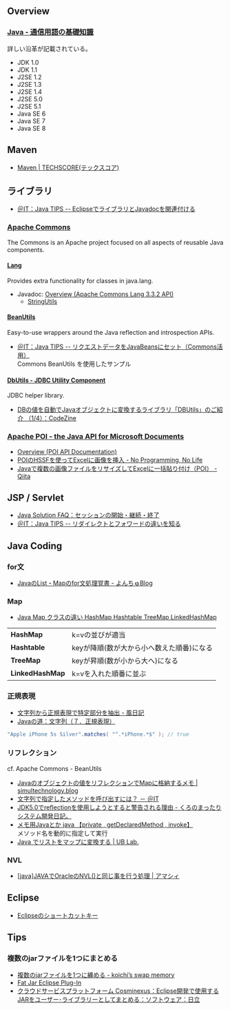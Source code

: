## Overview

### [Java ‐ 通信用語の基礎知識](http://www.wdic.org/w/TECH/Java)  
詳しい沿革が記載されている。
- JDK 1.0
- JDK 1.1
- J2SE 1.2
- J2SE 1.3
- J2SE 1.4
- J2SE 5.0
- J2SE 5.1
- Java SE 6
- Java SE 7
- Java SE 8

## Maven

- [Maven | TECHSCORE(テックスコア)](http://www.techscore.com/tech/Java/ApacheJakarta/Maven/index/)


## ライブラリ

- [＠IT：Java TIPS -- EclipseでライブラリとJavadocを関連付ける](http://www.atmarkit.co.jp/fjava/javatips/072eclipse024.html)

### [Apache Commons](http://commons.apache.org/)
The Commons is an Apache project focused on all aspects of reusable Java components.

#### [Lang](http://commons.apache.org/proper/commons-lang/)
Provides extra functionality for classes in java.lang.

- Javadoc: [Overview (Apache Commons Lang 3.3.2 API)](http://commons.apache.org/proper/commons-lang/javadocs/api-release/index.html)
    - [StringUtils](http://commons.apache.org/proper/commons-lang/javadocs/api-release/index.html?org/apache/commons/lang3/StringUtils.html)

#### [BeanUtils](http://commons.apache.org/proper/commons-beanutils/)
Easy-to-use wrappers around the Java reflection and introspection APIs.

- [＠IT：Java TIPS -- リクエストデータをJavaBeansにセット（Commons活用）](http://www.atmarkit.co.jp/fjava/javatips/090jakarta010.html)  
  Commons BeanUtils を使用したサンプル

#### [DbUtils - JDBC Utility Component](http://commons.apache.org/proper/commons-dbutils/)
JDBC helper library.

- [DBの値を自動でJavaオブジェクトに変換するライブラリ「DBUtils」のご紹介 （1/4）：CodeZine](http://codezine.jp/article/detail/7584)


### [Apache POI - the Java API for Microsoft Documents](http://poi.apache.org/)

- [Overview (POI API Documentation)](http://poi.apache.org/apidocs/overview-summary.html)
- [POIのHSSFを使ってExcelに画像を挿入 - No Programming, No Life](http://npnl.hatenablog.jp/entry/20081122/1227337357)
- [Javaで複数の画像ファイルをリサイズしてExcelに一括貼り付け（POI） - Qiita](http://qiita.com/mojaie/items/ace880e817e80f7746c0)


## JSP / Servlet

- [Java Solution FAQ：セッションの開始・継続・終了](http://www.atmarkit.co.jp/fjava/javafaq/session/session04.html)
- [＠IT：Java TIPS -- リダイレクトとフォワードの違いを知る](http://www.atmarkit.co.jp/fjava/javatips/062jspservlet029.html)

## Java Coding

### for文

- [JavaのList・Mapのfor文処理覚書 - よんちゅBlog](http://yonchu.hatenablog.com/entry/20110216/1297857882)

### Map

- [Java Map クラスの違い HashMap Hashtable TreeMap LinkedHashMap](http://kaworu.jpn.org/kaworu/2008-04-10-2.php)

<table><tr><td> <strong>HashMap</strong></td><td> k=vの並びが適当 </td></tr><tr><td> <strong>Hashtable</strong></td><td> keyが降順(数が大から小へ数えた順番)になる </td></tr><tr><td> <strong>TreeMap</strong></td><td> keyが昇順(数が小から大へ)になる</td></tr><tr><td> <strong>LinkedHashMap</strong></td><td> k=vを入れた順番に並ぶ </td></tr></table>

### 正規表現

- [文字列から正規表現で特定部分を抽出 - 風日記](http://d.hatena.ne.jp/mmasashi/20091030/1256919089)
- [Javaの道：文字列（７．正規表現）](http://www.javaroad.jp/java_character7.htm)

```java
"Apple iPhone 5s Silver".matches( "^.*iPhone.*$" ); // true
```

### リフレクション
cf. Apache Commons - BeanUtils

- [Javaのオブジェクトの値をリフレクションでMapに格納するメモ | simultechnology.blog](http://simultechnology.blendmix.jp/blog/archives/1199)
- [文字列で指定したメソッドを呼び出すには？ － ＠IT](http://www.atmarkit.co.jp/fdotnet/dotnettips/389methodinvoke/methodinvoke.html)
- [JDK5.0でreflectionを使用しようとすると警告される理由 - くろのまったりシステム開発日記。](http://d.hatena.ne.jp/kuronekojima/20080304/1204599672)
- [メモ用Javaとか java 【private , getDeclaredMethod , invoke】](http://okbabybaby.blog77.fc2.com/blog-entry-19.html)  
  メソッド名を動的に指定して実行
- [Java でリストをマップに変換する | UB Lab.](http://www.united-bears.co.jp/blog/archives/2556)


### NVL

- [[java]JAVAでOracleのNVL()と同じ事を行う処理 | アマシィ](http://amaxi.sitemix.jp/blog/archives/1622)


## Eclipse
- [Eclipseのショートカットキー](http://so-zou.jp/software/tech/tool/ide/eclipse/shortcut/)


## Tips

### 複数のjarファイルを1つにまとめる

- [複数のjarファイルを1つに纏める - koichi’s swap memory](http://d.hatena.ne.jp/koichiarchi/20080116/1200447205)
- [Fat Jar Eclipse Plug-In](http://fjep.sourceforge.net/)
- [クラウドサービスプラットフォーム Cosminexus：Eclipse開発で使用するJARをユーザー･ライブラリーとしてまとめる：ソフトウェア：日立](http://www.hitachi.co.jp/Prod/comp/soft1/cosminexus/useful/tips/100304_eclipse-user-library.html)
